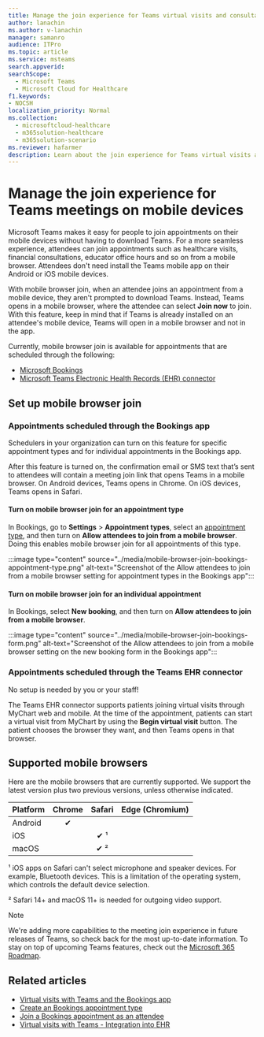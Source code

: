 ```yaml
---
title: Manage the join experience for Teams virtual visits and consultations in mobile browsers
author: lanachin
ms.author: v-lanachin
manager: samanro
audience: ITPro
ms.topic: article 
ms.service: msteams 
search.appverid: 
searchScope:
  - Microsoft Teams
  - Microsoft Cloud for Healthcare
f1.keywords:
- NOCSH
localization_priority: Normal
ms.collection: 
  - microsoftcloud-healthcare
  - m365solution-healthcare
  - m365solution-scenario
ms.reviewer: hafarmer
description: Learn about the join experience for Teams virtual visits and consultations on mobile browsers. 
---
```


# Manage the join experience for Teams meetings on mobile devices

Microsoft Teams makes it easy for people to join appointments on their mobile devices without having to download Teams. For a more seamless experience, attendees can join appointments such as healthcare visits, financial consultations, educator office hours and so on from a mobile browser. Attendees don't need install the Teams mobile app on their Android or iOS mobile devices.

With mobile browser join, when an attendee joins an appointment from a mobile device, they aren't prompted to download Teams. Instead, Teams opens in a mobile browser, where the attendee can select **Join now** to join. With this feature, keep in mind that if Teams is already installed on an attendee's mobile device, Teams will open in a mobile browser and not in the app.

Currently, mobile browser join is available for appointments that are scheduled through the following:

- [Microsoft Bookings](/microsoft-365/bookings/bookings-overview)
- [Microsoft Teams Electronic Health Records (EHR) connector](healthcare/ehr-admin.md)

## Set up mobile browser join

### Appointments scheduled through the Bookings app

Schedulers in your organization can turn on this feature for specific appointment types and for individual appointments in the Bookings app.

After this feature is turned on, the confirmation email or SMS text that’s sent to attendees will contain a meeting join link that opens Teams in a mobile browser. On Android devices, Teams opens in Chrome. On iOS devices, Teams opens in Safari.

#### Turn on mobile browser join for an appointment type

In Bookings, go to **Settings** > **Appointment types**, select an [appointment type](https://support.microsoft.com/office/create-an-appointment-type-810eac77-6a65-4dc8-964d-c00eadf43887), and then turn on **Allow attendees to join from a mobile browser**. Doing this enables mobile browser join for all appointments of this type.

:::image type="content" source="../media/mobile-browser-join-bookings-appointment-type.png" alt-text="Screenshot of the Allow attendees to join from a mobile browser setting for appointment types in the Bookings app":::

#### Turn on mobile browser join for an individual appointment

In Bookings, select **New booking**, and then turn on **Allow attendees to join from a mobile browser**.

:::image type="content" source="../media/mobile-browser-join-bookings-form.png" alt-text="Screenshot of the Allow attendees to join from a mobile browser setting on the new booking form in the Bookings app":::

### Appointments scheduled through the Teams EHR connector

No setup is needed by you or your staff!

The Teams EHR connector supports patients joining virtual visits through MyChart web and mobile. At the time of the appointment, patients can start a virtual visit from MyChart by using the **Begin virtual visit** button. The patient chooses the browser they want, and then Teams opens in that browser.

## Supported mobile browsers

Here are the mobile browsers that are currently supported. We support the latest version plus two previous versions, unless otherwise indicated.

|Platform  |Chrome |Safari |Edge (Chromium)|
|---------|:---:|:---:|:---:|
|Android   |   &#x2714;      |         |         |
|iOS    |         |  &#x2714; &sup1;       |         |
|macOS     |         |  &#x2714; &sup2;    |         |

&sup1; iOS apps on Safari can't select microphone and speaker devices. For example, Bluetooth devices. This is a limitation of the operating system, which controls the default device selection.

&sup2; Safari 14+ and macOS 11+ is needed for outgoing video support.

> [!NOTE]
> We're adding more capabilities to the meeting join experience in future releases of Teams, so check back for the most up-to-date information. To stay on top of upcoming Teams features, check out the [Microsoft 365 Roadmap](https://www.microsoft.com/microsoft-365/roadmap?filters=&searchterms=microsoft%2Cteams).

## Related articles

- [Virtual visits with Teams and the Bookings app](../bookings-app-admin.md)
- [Create an Bookings appointment type](https://support.microsoft.com/office/create-an-appointment-type-810eac77-6a65-4dc8-964d-c00eadf43887)
- [Join a Bookings appointment as an attendee](https://support.microsoft.com/office/join-a-bookings-appointment-as-an-attendee-95cea12d-2220-421f-a663-6efb20913c7f)
- [Virtual visits with Teams - Integration into EHR](healthcare/ehr-admin.md)
